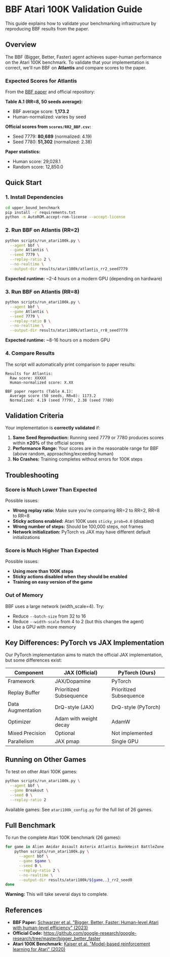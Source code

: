 # BBF Atari 100K Validation Guide

This guide explains how to validate your benchmarking infrastructure by reproducing BBF results from the paper.

## Overview

The BBF (Bigger, Better, Faster) agent achieves super-human performance on the Atari 100K benchmark. To validate that your implementation is correct, we'll run BBF on **Atlantis** and compare scores to the paper.

### Expected Scores for Atlantis

From the [BBF paper](https://arxiv.org/abs/2305.19452) and official repository:

**Table A.1 (RR=8, 50 seeds average):**
- BBF average score: **1,173.2**
- Human-normalized: varies by seed

**Official scores from `scores/RR2_BBF.csv`:**
- Seed 7779: **80,689** (normalized: 4.19)
- Seed 7780: **51,302** (normalized: 2.38)

**Paper statistics:**
- Human score: 29,028.1
- Random score: 12,850.0

## Quick Start

### 1. Install Dependencies

```bash
cd upper_bound_benchmark
pip install -r requirements.txt
python -m AutoROM.accept-rom-license --accept-license
```

### 2. Run BBF on Atlantis (RR=2)

```bash
python scripts/run_atari100k.py \
  --agent bbf \
  --game Atlantis \
  --seed 7779 \
  --replay-ratio 2 \
  --no-realtime \
  --output-dir results/atari100k/atlantis_rr2_seed7779
```

**Expected runtime:** ~2-4 hours on a modern GPU (depending on hardware)

### 3. Run BBF on Atlantis (RR=8)

```bash
python scripts/run_atari100k.py \
  --agent bbf \
  --game Atlantis \
  --seed 7779 \
  --replay-ratio 8 \
  --no-realtime \
  --output-dir results/atari100k/atlantis_rr8_seed7779
```

**Expected runtime:** ~8-16 hours on a modern GPU

### 4. Compare Results

The script will automatically print comparison to paper results:

```
Results for Atlantis:
  Raw score: XXXXX
  Human-normalized score: X.XX

BBF paper reports (Table A.1):
  Average score (50 seeds, RR=8): 1173.2
  Normalized: 4.19 (seed 7779), 2.38 (seed 7780)
```

## Validation Criteria

Your implementation is **correctly validated** if:

1. **Same Seed Reproduction:** Running seed 7779 or 7780 produces scores within **±20%** of the official scores
2. **Performance Range:** Your scores are in the reasonable range for BBF (above random, approaching/exceeding human)
3. **No Crashes:** Training completes without errors for 100K steps

## Troubleshooting

### Score is Much Lower Than Expected

Possible issues:
- **Wrong replay ratio:** Make sure you're comparing RR=2 to RR=2, RR=8 to RR=8
- **Sticky actions enabled:** Atari 100K uses `sticky_prob=0.0` (disabled)
- **Wrong number of steps:** Should be 100,000 steps, not frames
- **Network initialization:** PyTorch vs JAX may have different default initializations

### Score is Much Higher Than Expected

Possible issues:
- **Using more than 100K steps**
- **Sticky actions disabled when they should be enabled**
- **Training on easy version of the game**

### Out of Memory

BBF uses a large network (width_scale=4). Try:
- Reduce `--batch-size` from 32 to 16
- Reduce `--width-scale` from 4 to 2 (but this changes the agent)
- Use a GPU with more memory

## Key Differences: PyTorch vs JAX Implementation

Our PyTorch implementation aims to match the official JAX implementation, but some differences exist:

| Component | JAX (Official) | PyTorch (Ours) |
|-----------|----------------|----------------|
| Framework | JAX/Dopamine | PyTorch |
| Replay Buffer | Prioritized Subsequence | Prioritized Subsequence |
| Data Augmentation | DrQ-style (JAX) | DrQ-style (PyTorch) |
| Optimizer | Adam with weight decay | AdamW |
| Mixed Precision | Optional | Not implemented |
| Parallelism | JAX pmap | Single GPU |

## Running on Other Games

To test on other Atari 100K games:

```bash
python scripts/run_atari100k.py \
  --agent bbf \
  --game Breakout \
  --seed 0 \
  --replay-ratio 2
```

Available games: See `atari100k_config.py` for the full list of 26 games.

## Full Benchmark

To run the complete Atari 100K benchmark (26 games):

```bash
for game in Alien Amidar Assault Asterix Atlantis BankHeist BattleZone Boxing Breakout Centipede ChopperCommand CrazyClimber DemonAttack Freeway Frostbite Gopher Hero Jamesbond Kangaroo Krull KungFuMaster MsPacman Pong PrivateEye Qbert RoadRunner Seaquest UpNDown; do
    python scripts/run_atari100k.py \
      --agent bbf \
      --game $game \
      --seed 0 \
      --replay-ratio 2 \
      --no-realtime \
      --output-dir results/atari100k/${game,,}_rr2_seed0
done
```

**Warning:** This will take several days to complete.

## References

- **BBF Paper:** [Schwarzer et al. "Bigger, Better, Faster: Human-level Atari with human-level efficiency" (2023)](https://arxiv.org/abs/2305.19452)
- **Official Code:** https://github.com/google-research/google-research/tree/master/bigger_better_faster
- **Atari 100K Benchmark:** [Kaiser et al. "Model-based reinforcement learning for Atari" (2020)](https://arxiv.org/abs/1903.00374)

